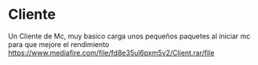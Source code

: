 # Cliente
Un Cliente de Mc, muy basico carga unos pequeños paquetes al iniciar mc para que mejore el rendimiento
https://www.mediafire.com/file/fd8e35ul6pxm5v2/Client.rar/file

